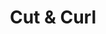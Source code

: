 ---
title: "Cut & Curl"
url: /castell-newydd-emlyn-newcastle-emlyn/cut-and-curl/
shop: hairdresser
---